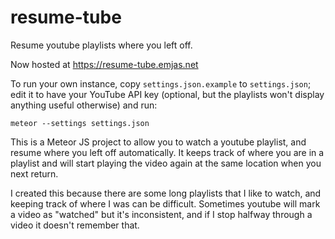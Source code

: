 # resume-tube
Resume youtube playlists where you left off. 

Now hosted at https://resume-tube.emjas.net

To run your own instance, copy `settings.json.example` to `settings.json`; edit it to have your YouTube API key (optional, but the playlists won't display anything useful otherwise) and run:

```meteor --settings settings.json```

This is a Meteor JS project to allow you to watch a youtube playlist, and resume where you left off automatically. It keeps track of where you are in a playlist and will start playing the video again at the same location when you next return. 

I created this because there are some long playlists that I like to watch, and keeping track of where I was can be difficult. Sometimes youtube will mark a video as "watched" but it's inconsistent, and if I stop halfway through a video it doesn't remember that. 
